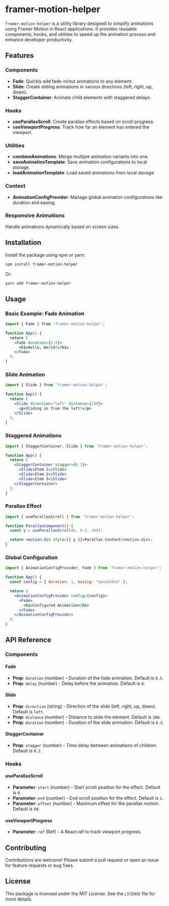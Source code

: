 
# framer-motion-helper

`framer-motion-helper` is a utility library designed to simplify animations using Framer Motion in React applications. It provides reusable components, hooks, and utilities to speed up the animation process and enhance developer productivity.

## Features

### Components
- **Fade**: Quickly add fade-in/out animations to any element.
- **Slide**: Create sliding animations in various directions (left, right, up, down).
- **StaggerContainer**: Animate child elements with staggered delays.

### Hooks
- **useParallaxScroll**: Create parallax effects based on scroll progress.
- **useViewportProgress**: Track how far an element has entered the viewport.

### Utilities
- **combineAnimations**: Merge multiple animation variants into one.
- **saveAnimationTemplate**: Save animation configurations to local storage.
- **loadAnimationTemplate**: Load saved animations from local storage.

### Context
- **AnimationConfigProvider**: Manage global animation configurations like duration and easing.

### Responsive Animations
Handle animations dynamically based on screen sizes.

## Installation

Install the package using npm or yarn:

```bash
npm install framer-motion-helper
```

Or:

```bash
yarn add framer-motion-helper
```

## Usage

### Basic Example: Fade Animation

```jsx
import { Fade } from 'framer-motion-helper';

function App() {
  return (
    <Fade duration={0.8}>
      <h1>Hello, World!</h1>
    </Fade>
  );
}
```

### Slide Animation

```jsx
import { Slide } from 'framer-motion-helper';

function App() {
  return (
    <Slide direction="left" distance={200}>
      <p>Sliding in from the left!</p>
    </Slide>
  );
}
```

### Staggered Animations

```jsx
import { StaggerContainer, Slide } from 'framer-motion-helper';

function App() {
  return (
    <StaggerContainer stagger={0.3}>
      <Slide>Item 1</Slide>
      <Slide>Item 2</Slide>
      <Slide>Item 3</Slide>
    </StaggerContainer>
  );
}
```

### Parallax Effect

```jsx
import { useParallaxScroll } from 'framer-motion-helper';

function ParallaxComponent() {
  const y = useParallaxScroll(0, 0.5, 200);

  return <motion.div style={{ y }}>Parallax Content</motion.div>;
}
```

### Global Configuration

```jsx
import { AnimationConfigProvider, Fade } from 'framer-motion-helper';

function App() {
  const config = { duration: 1, easing: "easeInOut" };

  return (
    <AnimationConfigProvider config={config}>
      <Fade>
        <h1>Configured Animation</h1>
      </Fade>
    </AnimationConfigProvider>
  );
}
```

## API Reference

### Components

#### Fade
- **Prop**: `duration` (number) - Duration of the fade animation. Default is `0.5`.
- **Prop**: `delay` (number) - Delay before the animation. Default is `0`.

#### Slide
- **Prop**: `direction` (string) - Direction of the slide (left, right, up, down). Default is `left`.
- **Prop**: `distance` (number) - Distance to slide the element. Default is `100`.
- **Prop**: `duration` (number) - Duration of the slide animation. Default is `0.5`.

#### StaggerContainer
- **Prop**: `stagger` (number) - Time delay between animations of children. Default is `0.2`.

### Hooks

#### useParallaxScroll
- **Parameter**: `start` (number) - Start scroll position for the effect. Default is `0`.
- **Parameter**: `end` (number) - End scroll position for the effect. Default is `1`.
- **Parameter**: `offset` (number) - Maximum offset for the parallax motion. Default is `50`.

#### useViewportProgress
- **Parameter**: `ref` (Ref) - A React ref to track viewport progress.

## Contributing

Contributions are welcome! Please submit a pull request or open an issue for feature requests or bug fixes.

## License

This package is licensed under the MIT License. See the `LICENSE` file for more details.
